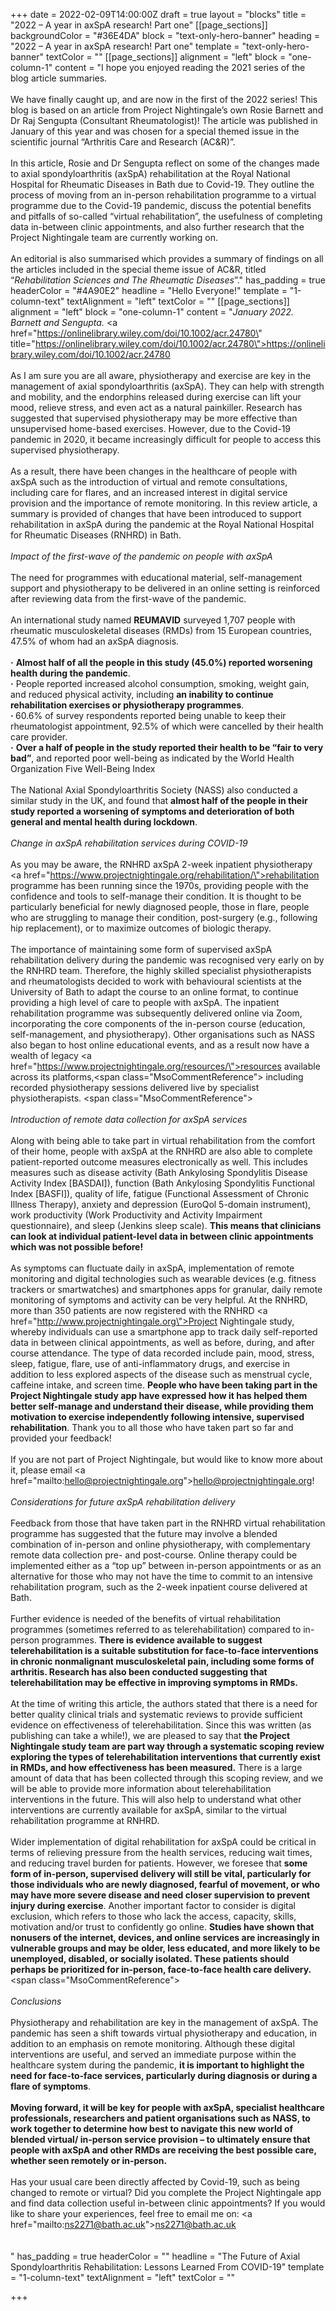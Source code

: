 +++
date = 2022-02-09T14:00:00Z
draft = true
layout = "blocks"
title = "2022 – A year in axSpA research! Part one"
[[page_sections]]
backgroundColor = "#36E4DA"
block = "text-only-hero-banner"
heading = "2022 – A year in axSpA research! Part one"
template = "text-only-hero-banner"
textColor = ""
[[page_sections]]
alignment = "left"
block = "one-column-1"
content = "I hope you enjoyed reading the 2021 series of the blog article summaries.<br><br>We have finally caught up, and are now in the first of the 2022 series! This blog is based on an article from Project Nightingale’s own Rosie Barnett and Dr Raj Sengupta (Consultant Rheumatologist)! The article was published in January of this year and was chosen for a special themed issue in the scientific journal “Arthritis Care and Research (AC&amp;R)”.<br><br>In this article, Rosie and Dr Sengupta reflect on some of the changes made to axial spondyloarthritis (axSpA) rehabilitation at the Royal National Hospital for Rheumatic Diseases in Bath due to Covid-19. They outline the process of moving from an in-person rehabilitation programme to a virtual programme due to the Covid-19 pandemic, discuss the potential benefits and pitfalls of so-called “virtual rehabilitation”, the usefulness of completing data in-between clinic appointments, and also further research that the Project Nightingale team are currently working on.<br><br>An editorial is also summarised which provides a summary of findings on all the articles included in the special theme issue of AC&amp;R, titled “<em>Rehabilitation Sciences and The Rheumatic Diseases</em>”."
has_padding = true
headerColor = "#4A90E2"
headline = "Hello Everyone!"
template = "1-column-text"
textAlignment = "left"
textColor = ""
[[page_sections]]
alignment = "left"
block = "one-column-1"
content = "<em>January 2022. Barnett and Sengupta.</em> <a href=\"https://onlinelibrary.wiley.com/doi/10.1002/acr.24780\" title=\"https://onlinelibrary.wiley.com/doi/10.1002/acr.24780\">https://onlinelibrary.wiley.com/doi/10.1002/acr.24780</a><br><br>As I am sure you are all aware, physiotherapy and exercise are key in the management of axial spondyloarthritis (axSpA). They can help with strength and mobility, and the endorphins released during exercise can lift your mood, relieve stress, and even act as a natural painkiller. Research has suggested that supervised physiotherapy may be more effective than unsupervised home-based exercises. However, due to the Covid-19 pandemic in 2020, it became increasingly difficult for people to access this supervised physiotherapy.<br><br>As a result, there have been changes in the healthcare of people with axSpA such as the introduction of virtual and remote consultations, including care for flares, and an increased interest in digital service provision and the importance of remote monitoring. In this review article, a summary is provided of changes that have been introduced to support rehabilitation in axSpA during the pandemic at the Royal National Hospital for Rheumatic Diseases (RNHRD) in Bath.<br><br><em>Impact of the first-wave of the pandemic on people with axSpA<br><br></em>The need for programmes with educational material, self-management support and physiotherapy to be delivered in an online setting is reinforced after reviewing data from the first-wave of the pandemic.<br><br>An international study named <strong>REUMAVID</strong> surveyed 1,707 people with rheumatic musculoskeletal diseases (RMDs) from 15 European countries, 47.5% of whom had an axSpA diagnosis.<br><br><strong>·</strong> <strong>Almost half of all the people in this study (45.0%) reported worsening health during the pandemic</strong>.<br><strong>·</strong> People reported increased alcohol consumption, smoking, weight gain, and reduced physical activity, including <strong>an inability to continue rehabilitation exercises or physiotherapy programmes</strong>.<br><strong>· </strong>60.6% of survey respondents reported being unable to keep their rheumatologist appointment, 92.5% of which were cancelled by their health care provider.<br><strong>·</strong> <strong>Over a half of people in the study reported their health to be “fair to very bad”</strong>, and reported poor well-being as indicated by the World Health Organization Five Well-Being Index<br><br>The National Axial Spondyloarthritis Society (NASS) also conducted a similar study in the UK, and found that <strong>almost half of the people in their study reported a worsening of symptoms and deterioration of both general and mental health during lockdown</strong>.<br><br><em>Change in axSpA rehabilitation services during COVID-19<br><br></em>As you may be aware, the RNHRD axSpA 2-week inpatient physiotherapy <a href=\"https://www.projectnightingale.org/rehabilitation/\">rehabilitation programme</a> has been running since the 1970s, providing people with the confidence and tools to self-manage their condition. It is thought to be particularly beneficial for newly diagnosed people, those in flare, people who are struggling to manage their condition, post-surgery (e.g., following hip replacement), or to maximize outcomes of biologic therapy.<br><br>The importance of maintaining some form of supervised axSpA rehabilitation delivery during the pandemic was recognised very early on by the RNHRD team. Therefore, the highly skilled specialist physiotherapists and rheumatologists decided to work with behavioural scientists at the University of Bath to adapt the course to an online format, to continue providing a high level of care to people with axSpA. The inpatient rehabilitation programme was subsequently delivered online via Zoom, incorporating the core components of the in-person course (education, self-management, and physiotherapy). Other organisations such as NASS also began to host online educational events, and as a result now have a wealth of legacy <a href=\"https://www.projectnightingale.org/resources/\">resources</a> available across its platforms,<span class=\"MsoCommentReference\"> </span>including recorded physiotherapy sessions delivered live by specialist physiotherapists. <span class=\"MsoCommentReference\"><br><br></span><em>Introduction of remote data collection for axSpA services<br><br></em>Along with being able to take part in virtual rehabilitation from the comfort of their home, people with axSpA at the RNHRD are also able to complete patient-reported outcome measures electronically as well. This includes measures such as disease activity (Bath Ankylosing Spondylitis Disease Activity Index [BASDAI]), function (Bath Ankylosing Spondylitis Functional Index [BASFI]), quality of life, fatigue (Functional Assessment of Chronic Illness Therapy), anxiety and depression (EuroQol 5-domain instrument), work productivity (Work Productivity and Activity Impairment questionnaire), and sleep (Jenkins sleep scale). <strong>This means that clinicians can look at individual patient-level data in between clinic appointments which was not possible before!<br><br></strong>As symptoms can fluctuate daily in axSpA, implementation of remote monitoring and digital technologies such as wearable devices (e.g. fitness trackers or smartwatches) and smartphones apps for granular, daily remote monitoring of symptoms and activity can be very helpful. At the RNHRD, more than 350 patients are now registered with the RNHRD <a href=\"http://www.projectnightingale.org\">Project Nightingale study</a>, whereby individuals can use a smartphone app to track daily self-reported data in between clinical appointments, as well as before, during, and after course attendance. The type of data recorded include pain, mood, stress, sleep, fatigue, flare, use of anti-inflammatory drugs, and exercise in addition to less explored aspects of the disease such as menstrual cycle, caffeine intake, and screen time. <strong>People who have been taking part in the Project Nightingale study app have expressed how it has helped them better self-manage and understand their disease, while providing them motivation to exercise independently following intensive, supervised rehabilitation</strong>. Thank you to all those who have taken part so far and provided your feedback! <br><br>If you are not part of Project Nightingale, but would like to know more about it, please email <a href=\"mailto:hello@projectnightingale.org\">hello@projectnightingale.org</a>!<br><br><em>Considerations for future axSpA rehabilitation delivery<br><br></em>Feedback from those that have taken part in the RNHRD virtual rehabilitation programme has suggested that the future may involve a blended combination of in-person and online physiotherapy, with complementary remote data collection pre- and post-course. Online therapy could be implemented either as a “top up” between in-person appointments or as an alternative for those who may not have the time to commit to an intensive rehabilitation program, such as the 2-week inpatient course delivered at Bath.<br><br>Further evidence is needed of the benefits of virtual rehabilitation programmes (sometimes referred to as telerehabilitation) compared to in-person programmes. <strong>There is evidence available to suggest telerehabilitation is a suitable substitution for face-to-face interventions in chronic nonmalignant musculoskeletal pain, including some forms of arthritis. Research has also been conducted suggesting that telerehabilitation may be effective in improving symptoms in RMDs.<br><br></strong>At the time of writing this article, the authors stated that there is a need for better quality clinical trials and systematic reviews to provide sufficient evidence on effectiveness of telerehabilitation. Since this was written (as publishing can take a while!), we are pleased to say that <strong>the Project Nightingale study team are part way through a systematic scoping review exploring the types of telerehabilitation interventions that currently exist in RMDs, and how effectiveness has been measured.</strong> There is a large amount of data that has been collected through this scoping review, and we will be able to provide more information about telerehabilitation interventions in the future. This will also help to understand what other interventions are currently available for axSpA, similar to the virtual rehabilitation programme at RNHRD.<br><br>Wider implementation of digital rehabilitation for axSpA could be critical in terms of relieving pressure from the health services, reducing wait times, and reducing travel burden for patients. However, we foresee that <strong>some form of in-person, supervised delivery will still be vital, particularly for those individuals who are newly diagnosed, fearful of movement, or who may have more severe disease and need closer supervision to prevent injury during exercise</strong>. Another important factor to consider is digital exclusion, which refers to those who lack the access, capacity, skills, motivation and/or trust to confidently go online. <strong>Studies have shown that nonusers of the internet, devices, and online services are increasingly in vulnerable groups and may be older, less educated, and more likely to be unemployed, disabled, or socially isolated. These patients should perhaps be prioritized for in-person, face-to-face health care delivery.</strong> <span class=\"MsoCommentReference\"><br><br></span><em>Conclusions<br><br></em>Physiotherapy and rehabilitation are key in the management of axSpA. The pandemic has seen a shift towards virtual physiotherapy and education, in addition to an emphasis on remote monitoring. Although these digital interventions are useful, and served an immediate purpose within the healthcare system during the pandemic, <strong>it is important to highlight the need for face-to-face services, particularly during diagnosis or during a flare of symptoms</strong>.<br><br><strong>Moving forward, it will be key for people with axSpA, specialist healthcare professionals, researchers and patient organisations such as NASS, to work together to determine how best to navigate this new world of blended virtual/ in-person service provision – to ultimately ensure that people with axSpA and other RMDs are receiving the best possible care, whether seen remotely or in-person.<br><br></strong>Has your usual care been directly affected by Covid-19, such as being changed to remote or virtual? Did you complete the Project Nightingale app and find data collection useful in-between clinic appointments? If you would like to share your experiences, feel free to email me on: <a href=\"mailto:ns2271@bath.ac.uk\">ns2271@bath.ac.uk</a><br><br><br>"
has_padding = true
headerColor = ""
headline = "The Future of Axial Spondyloarthritis Rehabilitation: Lessons Learned From COVID-19"
template = "1-column-text"
textAlignment = "left"
textColor = ""

+++

